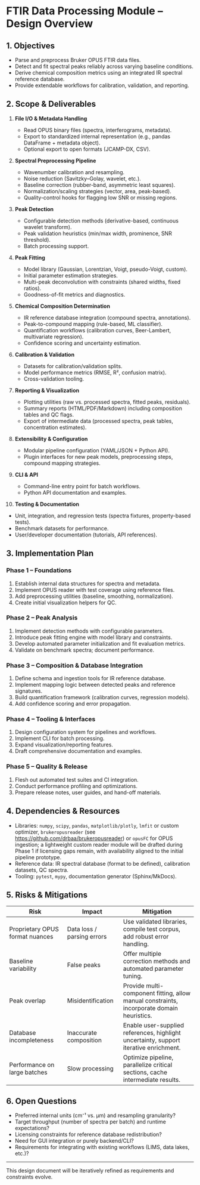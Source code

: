 # FTIR Data Processing Module – Design Overview

## 1. Objectives

- Parse and preprocess Bruker OPUS FTIR data files.
- Detect and fit spectral peaks reliably across varying baseline conditions.
- Derive chemical composition metrics using an integrated IR spectral reference database.
- Provide extendable workflows for calibration, validation, and reporting.

## 2. Scope & Deliverables

1. **File I/O & Metadata Handling**
   - Read OPUS binary files (spectra, interferograms, metadata).
   - Export to standardized internal representation (e.g., pandas DataFrame + metadata object).
   - Optional export to open formats (JCAMP-DX, CSV).

2. **Spectral Preprocessing Pipeline**
   - Wavenumber calibration and resampling.
   - Noise reduction (Savitzky–Golay, wavelet, etc.).
   - Baseline correction (rubber-band, asymmetric least squares).
   - Normalization/scaling strategies (vector, area, peak-based).
   - Quality-control hooks for flagging low SNR or missing regions.

3. **Peak Detection**
   - Configurable detection methods (derivative-based, continuous wavelet transform).
   - Peak validation heuristics (min/max width, prominence, SNR threshold).
   - Batch processing support.

4. **Peak Fitting**
   - Model library (Gaussian, Lorentzian, Voigt, pseudo-Voigt, custom).
   - Initial parameter estimation strategies.
   - Multi-peak deconvolution with constraints (shared widths, fixed ratios).
   - Goodness-of-fit metrics and diagnostics.

5. **Chemical Composition Determination**
   - IR reference database integration (compound spectra, annotations).
   - Peak-to-compound mapping (rule-based, ML classifier).
   - Quantification workflows (calibration curves, Beer-Lambert, multivariate regression).
   - Confidence scoring and uncertainty estimation.

6. **Calibration & Validation**
   - Datasets for calibration/validation splits.
   - Model performance metrics (RMSE, R², confusion matrix).
   - Cross-validation tooling.

7. **Reporting & Visualization**
   - Plotting utilities (raw vs. processed spectra, fitted peaks, residuals).
   - Summary reports (HTML/PDF/Markdown) including composition tables and QC flags.
   - Export of intermediate data (processed spectra, peak tables, concentration estimates).

8. **Extensibility & Configuration**
   - Modular pipeline configuration (YAML/JSON + Python API).
   - Plugin interfaces for new peak models, preprocessing steps, compound mapping strategies.

9. **CLI & API**
   - Command-line entry point for batch workflows.
   - Python API documentation and examples.

10. **Testing & Documentation**
   - Unit, integration, and regression tests (spectra fixtures, property-based tests).
   - Benchmark datasets for performance.
   - User/developer documentation (tutorials, API references).

## 3. Implementation Plan

### Phase 1 – Foundations
1. Establish internal data structures for spectra and metadata.
2. Implement OPUS reader with test coverage using reference files.
3. Add preprocessing utilities (baseline, smoothing, normalization).
4. Create initial visualization helpers for QC.

### Phase 2 – Peak Analysis
1. Implement detection methods with configurable parameters.
2. Introduce peak fitting engine with model library and constraints.
3. Develop automated parameter initialization and fit evaluation metrics.
4. Validate on benchmark spectra; document performance.

### Phase 3 – Composition & Database Integration
1. Define schema and ingestion tools for IR reference database.
2. Implement mapping logic between detected peaks and reference signatures.
3. Build quantification framework (calibration curves, regression models).
4. Add confidence scoring and error propagation.

### Phase 4 – Tooling & Interfaces
1. Design configuration system for pipelines and workflows.
2. Implement CLI for batch processing.
3. Expand visualization/reporting features.
4. Draft comprehensive documentation and examples.

### Phase 5 – Quality & Release
1. Flesh out automated test suites and CI integration.
2. Conduct performance profiling and optimizations.
3. Prepare release notes, user guides, and hand-off materials.

## 4. Dependencies & Resources

- Libraries: `numpy`, `scipy`, `pandas`, `matplotlib/plotly`, `lmfit` or custom optimizer, `brukeropusreader` (see <https://github.com/drbaa/brukeropusreader>) or `opusFC` for OPUS ingestion; a lightweight custom reader module will be drafted during Phase 1 if licensing gaps remain, with availability aligned to the initial pipeline prototype.
- Reference data: IR spectral database (format to be defined), calibration datasets, QC spectra.
- Tooling: `pytest`, `mypy`, documentation generator (Sphinx/MkDocs).

## 5. Risks & Mitigations

| Risk | Impact | Mitigation |
|------|--------|------------|
| Proprietary OPUS format nuances | Data loss / parsing errors | Use validated libraries, compile test corpus, add robust error handling. |
| Baseline variability | False peaks | Offer multiple correction methods and automated parameter tuning. |
| Peak overlap | Misidentification | Provide multi-component fitting, allow manual constraints, incorporate domain heuristics. |
| Database incompleteness | Inaccurate composition | Enable user-supplied references, highlight uncertainty, support iterative enrichment. |
| Performance on large batches | Slow processing | Optimize pipeline, parallelize critical sections, cache intermediate results. |

## 6. Open Questions

- Preferred internal units (cm⁻¹ vs. µm) and resampling granularity?
- Target throughput (number of spectra per batch) and runtime expectations?
- Licensing constraints for reference database redistribution?
- Need for GUI integration or purely backend/CLI?
- Requirements for integrating with existing workflows (LIMS, data lakes, etc.)?

---

This design document will be iteratively refined as requirements and constraints evolve.
